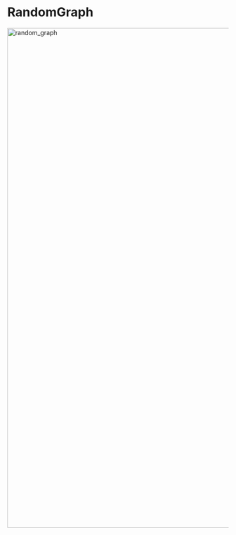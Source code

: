 # RandomGraph
<img width="1136" alt="random_graph" src="https://user-images.githubusercontent.com/29158616/68891590-6f151c80-0764-11ea-89b2-d064db8e3b92.png">
